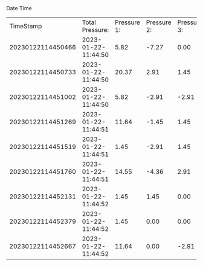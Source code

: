 <table>
<tr> <td>TimeStamp</td><dt>Date Time</dt> <td>Total Pressure:</td><td> Pressure 1:</td><td> Pressure 2:</td> <td>Pressure 3:</td><td> Pressure 4:</td><td> Horizontal:</td></tr>
<tr><td>20230122114450466</td><td> 2023-01-22-11:44:50 </td><td>5.82</td><td>-7.27</td><td>0.00</td><td>11.64</td><td>1.45</td></tr>
<tr><td>20230122114450733</td><td> 2023-01-22-11:44:50 </td><td>20.37</td><td>2.91</td><td>1.45</td><td>13.09</td><td>2.91</td></tr>
<tr><td>20230122114451002</td><td> 2023-01-22-11:44:50 </td><td>5.82</td><td>-2.91</td><td>-2.91</td><td>8.73</td><td>2.91</td></tr>
<tr><td>20230122114451269</td><td> 2023-01-22-11:44:51 </td><td>11.64</td><td>-1.45</td><td>1.45</td><td>11.64</td><td>0.00</td></tr>
<tr><td>20230122114451519</td><td> 2023-01-22-11:44:51 </td><td>1.45</td><td>-2.91</td><td>1.45</td><td>0.00</td><td>2.91</td></tr>
<tr><td>20230122114451760</td><td> 2023-01-22-11:44:51 </td><td>14.55</td><td>-4.36</td><td>2.91</td><td>13.09</td><td>2.91</td></tr>
<tr><td>20230122114452131</td><td> 2023-01-22-11:44:52 </td><td>1.45</td><td>1.45</td><td>0.00</td><td>1.45</td><td>-1.45</td></tr>
<tr><td>20230122114452379</td><td> 2023-01-22-11:44:52 </td><td>1.45</td><td>0.00</td><td>0.00</td><td>0.00</td><td>1.45</td></tr>
<tr><td>20230122114452667</td><td> 2023-01-22-11:44:52 </td><td>11.64</td><td>0.00</td><td>-2.91</td><td>11.64</td><td>2.91</td></tr>
